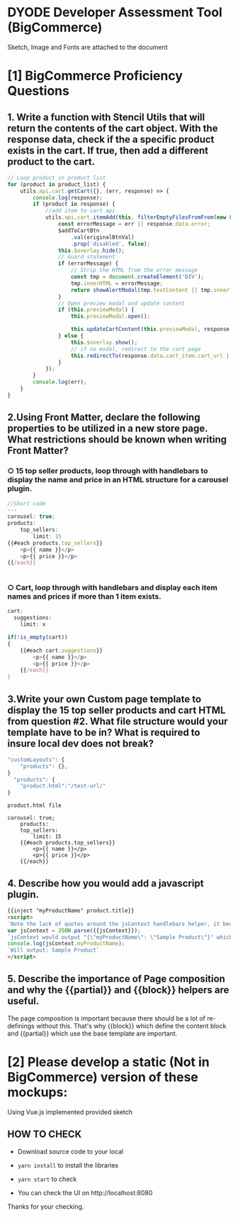 # DYODE Developer Assessment Tool (BigCommerce)

Sketch, Image and Fonts are attached to the document

# [1] BigCommerce Proficiency Questions

## 1. Write a function with Stencil Utils that will return the contents of the cart object. With the response data, check if the a specific product exists in the cart. If true, then add a different product to the cart.

```javascript
// Loop product in product list
for (product in product_list) {
    utils.api.cart.getCart({}, (err, response) => {
        console.log(response);
        if (product in response) {
            //add item to cart api
            utils.api.cart.itemAdd(this, filterEmptyFilesFromFrom(new FormData(form)), (err, response) => {
                const errorMessage = err || response.data.error;
                $addToCartBtn
                    .val(originalBtnVal)
                    .prop('disabled', false);
                this.$overlay.hide();
                // Guard statement
                if (errorMessage) {
                    // Strip the HTML from the error message
                    const tmp = document.createElement('DIV');
                    tmp.innerHTML = errorMessage;
                    return showAlertModal(tmp.textContent || tmp.innerText);
                }
                // Open preview modal and update content
                if (this.previewModal) {
                    this.previewModal.open();

                    this.updateCartContent(this.previewModal, response.data.cart_item.id);
                } else {
                    this.$overlay.show();
                    // if no modal, redirect to the cart page
                    this.redirectTo(response.data.cart_item.cart_url || this.context.urls.cart);
                }
            });
        }
        console.log(err);
    }
}

```

## 2.Using Front Matter, declare the following properties to be utilized in a new store page. What restrictions should be known when writing Front Matter?

### ○ 15 top seller products, loop through with handlebars to display the name and price in an HTML structure for a carousel plugin.
```javascript
//Short code
---
carousel: true;
products:
    top_sellers:
        limit: 15
{{#each products.top_sellers}}
    <p>{{ name }}</p>
    <p>{{ price }}</p>
{{/each}}
    
```
### ○ Cart, loop through with handlebars and display each item names and prices if more than 1 item exists.
```javascript
cart:
  suggestions:
    limit: x

if(!is_empty(cart))
{
    {{#each cart.suggestions}}
        <p>{{ name }}</p>
        <p>{{ price }}</p>
    {{/each}}  
}
```
## 3.Write your own Custom page template to display the 15 top seller products and cart HTML from question #2. What file structure would your template have to be in? What is required to insure local dev does not break?

```javascript
"customLayouts": {
    "products": {},
}
  "products": {
    "product.html":"/test-url/"
}
```

`product.html file`
```script
carousel: true;
    products:
    top_sellers: 
        limit: 15 
    {{#each products.top_sellers}}
        <p>{{ name }}</p>
        <p>{{ price }}</p>
    {{/each}}
```
## 4. Describe how you would add a javascript plugin.

```html
{{inject "myProductName" product.title}}
<script>
`Note the lack of quotes around the jsContext handlebars helper, it becomes a string automatically.`
var jsContext = JSON.parse({{jsContext}}); 
`jsContext would output "{\"myProductName\": \"Sample Product\"}" which can feed directly into your JavaScript`
console.log(jsContext.myProductName); 
`Will output: Sample Product`
</script>
```

## 5. Describe the importance of Page composition and why the {{partial}} and {{block}} helpers are useful.

The page composition is important because there should be a lot of re-definings without this.
That's why {{block}} which define the content block and {{partial}} which use the base template are important.


# [2] Please develop a static (Not in BigCommerce) version of these mockups:

Using Vue.js implemented provided sketch

## HOW TO CHECK

- Download source code to your local

- `yarn install` to install the libraries

- `yarn start` to check

- You can check the UI on http://localhost:8080




Thanks for your checking.
